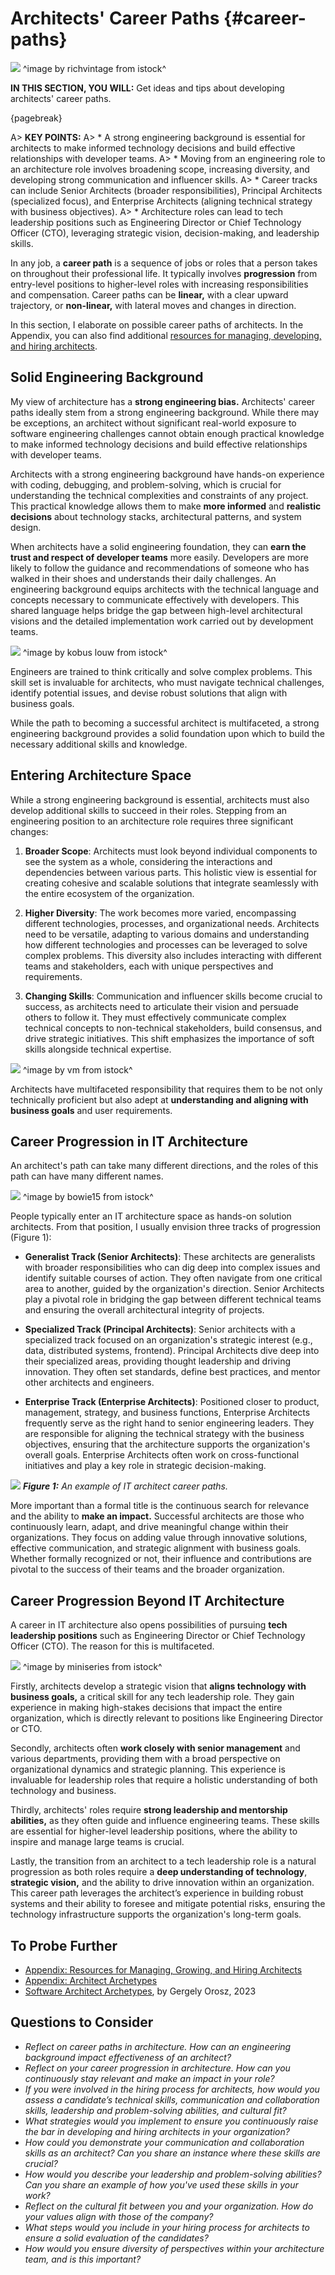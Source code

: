

# Architects' Career Paths {#career-paths}

![](assets/images/istock/iStock-490772190.jpg)
^image by richvintage from istock^

**IN THIS SECTION, YOU WILL:**  Get ideas and tips about developing architects' career paths.

{pagebreak}

A> **KEY POINTS:**
A> * A strong engineering background is essential for architects to make informed technology decisions and build effective relationships with developer teams.
A> * Moving from an engineering role to an architecture role involves broadening scope, increasing diversity, and developing strong communication and influencer skills.
A> * Career tracks can include Senior Architects (broader responsibilities), Principal Architects (specialized focus), and Enterprise Architects (aligning technical strategy with business objectives).
A> * Architecture roles can lead to tech leadership positions such as Engineering Director or Chief Technology Officer (CTO), leveraging strategic vision, decision-making, and leadership skills.

In any job, a **career path** is a sequence of jobs or roles that a person takes on throughout their professional life. It typically involves **progression** from entry-level positions to higher-level roles with increasing responsibilities and compensation. Career paths can be **linear,** with a clear upward trajectory, or **non-linear,** with lateral moves and changes in direction.

In this section, I elaborate on possible career paths of architects. In the Appendix, you can also find additional [resources for managing, developing, and hiring architects](career-resources).

## Solid Engineering Background

My view of architecture has a **strong engineering bias.** Architects' career paths ideally stem from a strong engineering background. While there may be exceptions, an architect without significant real-world exposure to software engineering challenges cannot obtain enough practical knowledge to make informed technology decisions and build effective relationships with developer teams.

Architects with a strong engineering background have hands-on experience with coding, debugging, and problem-solving, which is crucial for understanding the technical complexities and constraints of any project. This practical knowledge allows them to make **more informed** and **realistic decisions** about technology stacks, architectural patterns, and system design.

When architects have a solid engineering foundation, they can **earn the trust and respect of developer teams** more easily. Developers are more likely to follow the guidance and recommendations of someone who has walked in their shoes and understands their daily challenges. An engineering background equips architects with the technical language and concepts necessary to communicate effectively with developers. This shared language helps bridge the gap between high-level architectural visions and the detailed implementation work carried out by development teams.

![](assets/images/istock/iStock-1442990932.jpg)
^image by kobus louw from istock^

Engineers are trained to think critically and solve complex problems. This skill set is invaluable for architects, who must navigate technical challenges, identify potential issues, and devise robust solutions that align with business goals.

While the path to becoming a successful architect is multifaceted, a strong engineering background provides a solid foundation upon which to build the necessary additional skills and knowledge.

## Entering Architecture Space

While a strong engineering background is essential, architects must also develop additional skills to succeed in their roles. Stepping from an engineering position to an architecture role requires three significant changes:

1. **Broader Scope**: Architects must look beyond individual components to see the system as a whole, considering the interactions and dependencies between various parts. This holistic view is essential for creating cohesive and scalable solutions that integrate seamlessly with the entire ecosystem of the organization.

2. **Higher Diversity**: The work becomes more varied, encompassing different technologies, processes, and organizational needs. Architects need to be versatile, adapting to various domains and understanding how different technologies and processes can be leveraged to solve complex problems. This diversity also includes interacting with different teams and stakeholders, each with unique perspectives and requirements.

3. **Changing Skills**: Communication and influencer skills become crucial to success, as architects need to articulate their vision and persuade others to follow it. They must effectively communicate complex technical concepts to non-technical stakeholders, build consensus, and drive strategic initiatives. This shift emphasizes the importance of soft skills alongside technical expertise.

![](assets/images/istock/iStock-529522453.jpg)
^image by vm from istock^

Architects have multifaceted responsibility that requires them to be not only technically proficient but also adept at **understanding and aligning with business goals** and user requirements.

## Career Progression in IT Architecture

An architect's path can take many different directions, and the roles of this path can have many different names. 

![](assets/images/istock/iStock-511542244.jpg)
^image by bowie15 from istock^

People typically enter an IT architecture space as hands-on solution architects. From that position, I usually envision three tracks of progression (Figure 1):

* **Generalist Track (Senior Architects)**: These architects are generalists with broader responsibilities who can dig deep into complex issues and identify suitable courses of action. They often navigate from one critical area to another, guided by the organization's direction. Senior Architects play a pivotal role in bridging the gap between different technical teams and ensuring the overall architectural integrity of projects.

* **Specialized Track (Principal Architects)**: Senior architects with a specialized track focused on an organization's strategic interest (e.g., data, distributed systems, frontend). Principal Architects dive deep into their specialized areas, providing thought leadership and driving innovation. They often set standards, define best practices, and mentor other architects and engineers.

* **Enterprise Track (Enterprise Architects)**: Positioned closer to product, management, strategy, and business functions, Enterprise Architects frequently serve as the right hand to senior engineering leaders. They are responsible for aligning the technical strategy with the business objectives, ensuring that the architecture supports the organization's overall goals. Enterprise Architects often work on cross-functional initiatives and play a key role in strategic decision-making.

![](assets/images/arch/career-paths.png)
***Figure 1:** An example of IT architect career paths.*

More important than a formal title is the continuous search for relevance and the ability to **make an impact.** Successful architects are those who continuously learn, adapt, and drive meaningful change within their organizations. They focus on adding value through innovative solutions, effective communication, and strategic alignment with business goals. Whether formally recognized or not, their influence and contributions are pivotal to the success of their teams and the broader organization.

## Career Progression Beyond IT Architecture

A career in IT architecture also opens possibilities of pursuing **tech leadership positions** such as Engineering Director or Chief Technology Officer (CTO). The reason for this is multifaceted.

![](assets/images/istock/iStock-1397610425.jpg)
^image by miniseries from istock^

Firstly, architects develop a strategic vision that **aligns technology with business goals,** a critical skill for any tech leadership role. They gain experience in making high-stakes decisions that impact the entire organization, which is directly relevant to positions like Engineering Director or CTO.

Secondly, architects often **work closely with senior management** and various departments, providing them with a broad perspective on organizational dynamics and strategic planning. This experience is invaluable for leadership roles that require a holistic understanding of both technology and business.

Thirdly, architects' roles require **strong leadership and mentorship abilities,** as they often guide and influence engineering teams. These skills are essential for higher-level leadership positions, where the ability to inspire and manage large teams is crucial.

Lastly, the transition from an architect to a tech leadership role is a natural progression as both roles require a **deep understanding of technology**, **strategic vision,** and the ability to drive innovation within an organization. This career path leverages the architect’s experience in building robust systems and their ability to foresee and mitigate potential risks, ensuring the technology infrastructure supports the organization's long-term goals.

## To Probe Further

* [Appendix: Resources for Managing, Growing, and Hiring Architects](career-resources)
* [Appendix: Architect Archetypes](archetypes)
* [Software Architect Archetypes](https://newsletter.pragmaticengineer.com/p/software-architect-archetypes), by Gergely Orosz, 2023

## Questions to Consider

* *Reflect on career paths in architecture. How can an engineering background impact effectiveness of an architect?*
* *Reflect on your career progression in architecture. How can you continuously stay relevant and make an impact in your role?*
* *If you were involved in the hiring process for architects, how would you assess a candidate’s technical skills, communication and collaboration skills, leadership and problem-solving abilities, and cultural fit?*
* *What strategies would you implement to ensure you continuously raise the bar in developing and hiring architects in your organization?*
* *How could you demonstrate your communication and collaboration skills as an architect? Can you share an instance where these skills are crucial?*
* *How would you describe your leadership and problem-solving abilities? Can you share an example of how you've used these skills in your work?*
* *Reflect on the cultural fit between you and your organization. How do your values align with those of the company?*
* *What steps would you include in your hiring process for architects to ensure a solid evaluation of the candidates?*
* *How would you ensure diversity of perspectives within your architecture team, and is this important?*
